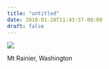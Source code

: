 ```yaml
---
title: "untitled"
date: 2018-01-28T11:43:57-08:00
draft: false
---
```


![](https://d17enza3bfujl8.cloudfront.net/DSCF9176.jpg)

Mt Rainier, Washington
